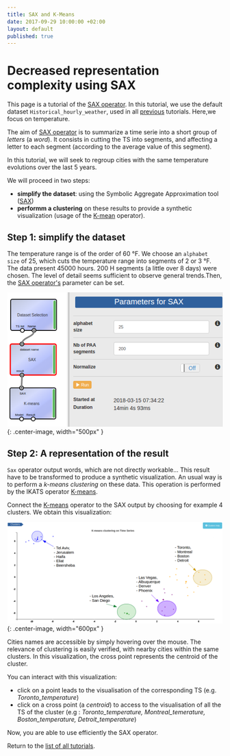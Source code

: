 ```yaml
---
title: SAX and K-Means
date: 2017-09-29 10:00:00 +02:00
layout: default
published: true
---
```



# Decreased representation complexity using SAX

This page is a tutorial of the [SAX operator](/doc/operators/sax.html). In this tutorial, we use the default dataset `Historical_hourly_weather`, used in all [previous](/tutorials.html) tutorials. Here,we focus on temperature.

The aim of [SAX operator](/doc/operators/sax.html) is to summarize a time serie into a short group of *letters* (a *word*). It consists in cutting the TS into segments, and affecting a letter to each segment (according to the average value of this segment).

In this tutorial, we will seek to regroup cities with the same temperature evolutions over the last 5 years.

We will proceed in two steps:
- **simplify the dataset**: using the Symbolic Aggregate Approximation tool ([SAX](/doc/operators/sax.html))
- **performm a clustering** on these results to provide a synthetic visualization (usage of the [K-mean](/doc/operators/kmeansOnPatterns.html) operator).

## Step 1: simplify the dataset

The temperature range is of the order of 60 °F. We choose an `alphabet size` of 25, which cuts the temperature range into segments of 2 or 3 °F.
The data present 45000 hours. 200 H segments (a little over 8 days) were chosen. The level of detail seems sufficient to observe general trends.Then, the [SAX operator's](/doc/operators/sax.html) parameter can be set.

![Alternate Text](/img/tuto_Sax/sax_parameters.png){: .center-image, width="500px" }

## Step 2: A representation of the result

`Sax` operator output words, which are not directly workable... This result have to be transformed to produce a synthetic visualization. An usual way is to perform a *k-means clustering* on these data. This operation is performed by the IKATS operator [K-means](/doc/operators/kmeans.html).

Connect the [K-means](/doc/operators/kmeans.html) operator to the SAX output by choosing for example 4 clusters. We obtain this visualization:

![Alternate Text](/img/tuto_Sax/kmeans_sax.png "Clusters visualisation"){: .center-image, width="600px" }

Cities names are accessible by simply hovering over the mouse. The relevance of clustering is easily verified, with nearby cities within the same clusters. In this visualization, the cross point represents the centroid of the cluster.

You can interact with this visualization:
- click on a point leads to the visualisation of the corresponding TS (e.g. *Toronto_temperature*)
- click on a cross point (a *centroid*) to access to the visualisation of all the TS of the cluster (e.g : *Toronto_temperature, Montreal_temerature, Boston_temperature, Detroit_temperature*)

Now, you are able to use efficiently the SAX operator.

Return to the [list of all tutorials](/tutorials.html).
